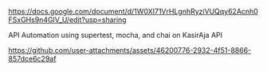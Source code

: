 https://docs.google.com/document/d/1W0XI71VrHLgnhRyziVUQqy62Acnh0FSxGHs9n4GIV_U/edit?usp=sharing

API Automation using supertest, mocha, and chai on KasirAja API

https://github.com/user-attachments/assets/46200776-2932-4f51-8866-857dce6c29af
